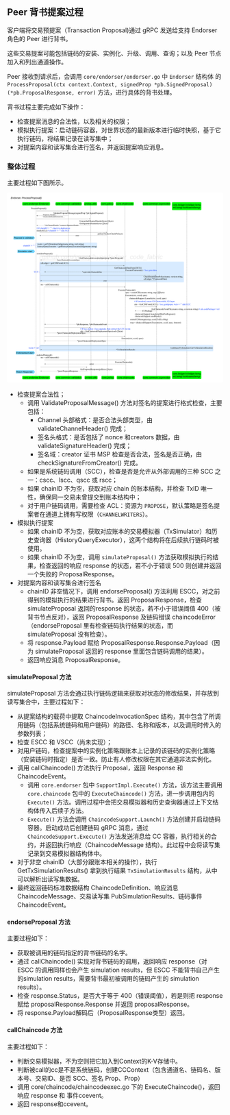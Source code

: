 ## Peer 背书提案过程

客户端将交易预提案（Transaction Proposal)通过 gRPC 发送给支持 Endorser 角色的 Peer 进行背书。

这些交易提案可能包括链码的安装、实例化、升级、调用、查询；以及 Peer 节点加入和列出通道操作。

Peer 接收到请求后，会调用 `core/endorser/endorser.go` 中 `Endorser` 结构体 的`ProcessProposal(ctx context.Context, signedProp *pb.SignedProposal) (*pb.ProposalResponse, error)` 方法，进行具体的背书处理。

背书过程主要完成如下操作：

* 检查提案消息的合法性，以及相关的权限；
* 模拟执行提案：启动链码容器，对世界状态的最新版本进行临时快照，基于它执行链码，将结果记录在读写集中；
* 对提案内容和读写集合进行签名，并返回提案响应消息。

### 整体过程

主要过程如下图所示。

![Endorser ProcessProposal 过程](_images/endorser_ProcessProposal.png)

* 检查提案合法性；
    * 调用 ValidateProposalMessage() 方法对签名的提案进行格式检查，主要包括：
        * Channel 头部格式：是否合法头部类型，由 validateChannelHeader() 完成；
        * 签名头格式：是否包括了 nonce 和creators 数据，由 validateSignatureHeader() 完成；
        * 签名域：creator 证书 MSP 检查是否合法，签名是否正确，由 checkSignatureFromCreator() 完成。
    * 如果是系统链码调用（SCC），检查是否是允许从外部调用的三种 SCC 之一：cscc、lscc、qscc 或 rscc；
    * 如果 chainID 不为空，获取对应 chain 的账本结构，并检查 TxID 唯一性，确保同一交易未曾提交到账本结构中；
    * 对于用户链码调用，需要检查 ACL：资源为 `PROPOSE`，默认策略是签名提案者在通道上拥有写权限（`CHANNELWRITERS`）。
* 模拟执行提案
    * 如果 chainID 不为空，获取对应账本的交易模拟器（TxSimulator）和历史查询器（HistoryQueryExecutor），这两个结构将在后续执行链码时被使用。
    * 如果 chainID 不为空，调用 `simulateProposal()` 方法获取模拟执行的结果，检查返回的响应 response 的状态，若不小于错误 500 则创建并返回一个失败的 ProposalResponse。
* 对提案内容和读写集合进行签名
    * chainID 非空情况下，调用 endorseProposal() 方法利用 ESCC，对之前得到的模拟执行的结果进行背书。返回 ProposalResponse，检查 simulateProposal 返回的response 的状态，若不小于错误阈值 400（被背书节点反对），返回 ProposalResponse 及链码错误 chaincodeError（endorseProposal 里有检查链码执行结果的状态，而 simulateProposal 没有检查）。
    * 将 response.Payload 赋给 ProposalResponse.Response.Payload（因为 simulateProposal 返回的 response 里面包含链码调用的结果）。
    * 返回响应消息 ProposalResponse。


#### simulateProposal 方法

simulateProposal 方法会通过执行链码逻辑来获取对状态的修改结果，并存放到读写集合中，主要过程如下：

* 从提案结构的载荷中提取 ChaincodeInvocationSpec 结构，其中包含了所调用链码（包括系统链码和用户链码）的路径、名称和版本，以及调用时传入的参数列表；
* 检查 ESCC 和 VSCC（尚未实现）；
* 对用户链码，检查提案中的实例化策略跟账本上记录的该链码的实例化策略（安装链码时指定）是否一致。防止有人修改权限在其它通道非法实例化。
* 调用 callChaincode() 方法执行 Proposal，返回 Response 和 ChaincodeEvent。
    * 调用 `core.endorser` 包中 `SupportImpl.Execute()` 方法，该方法主要调用 `core.chaincode` 包中的 `ExecuteChaincode()` 方法，进一步调用包内的 `Execute()` 方法。调用过程中会把交易模拟器和历史查询器通过上下文结构体传入后续子方法。
    * `Execute()` 方法会调用 `ChaincodeSupport.Launch()` 方法创建并启动链码容器。启动成功后创建链码 gRPC 消息，通过 `ChaincodeSupport.Execute()` 方法发送消息给 CC 容器，执行相关的合约，并返回执行响应（ChaincodeMessage 结构）。此过程中会将读写集记录到交易模拟器结构体中。
* 对于非空 chainID（大部分跟账本相关的操作），执行 GetTxSimulationResults() 拿到执行结果 `TxSimulationResults` 结构，从中可以解析出读写集数据。
* 最终返回链码标准数据结构 ChaincodeDefinition、响应消息 ChaincodeMessage、交易读写集 PubSimulationResults、链码事件 ChaincodeEvent。

#### endorseProposal 方法

主要过程如下：

* 获取被调用的链码指定的背书链码的名字。
* 通过 callChaincode() 实现对背书链码的调用，返回响应 response（对 ESCC 的调用同样也会产生 simulation results，但 ESCC 不能背书自己产生的simulation results，需要背书最初被调用的链码产生的 simulation results）。
* 检查 response.Status，是否大于等于 400（错误阈值），若是则把 response 赋给 proposalResponse.Response 并返回 proposalResponse。
* 将 response.Payload解码后（ProposalResponse类型）返回。

#### callChaincode 方法

主要过程如下：

* 判断交易模拟器，不为空则把它加入到Context的K-V存储中。
* 判断被call的cc是不是系统链码，创建CCContext（包含通道名、链码名、版本号、交易ID、是否 SCC、签名 Prop、Prop）
* 调用 core/chaincode/chaincodeexec.go 下的 ExecuteChaincode()，返回响应 response 和 事件ccevent。
* 返回 response和ccevent。

